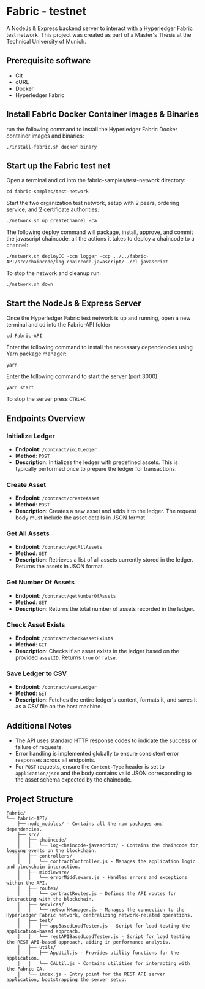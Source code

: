 # Fabric - testnet

A NodeJs & Express backend server to interact with a Hyperledger Fabric test network. This project was created as part of a Master's Thesis at the Technical University of Munich.

## Prerequisite software

- Git
- cURL
- Docker
- Hyperledger Fabric

## Install Fabric Docker Container images & Binaries

run the following command to install the Hyperledger Fabric Docker container images and binaries:

`./install-fabric.sh docker binary`

## Start up the Fabric test net

Open a terminal and cd into the fabric-samples/test-network directory:

`cd fabric-samples/test-network`

Start the two organization test network, setup with 2 peers, ordering service, and 2 certificate authorities:

`./network.sh up createChannel -ca`

The following deploy command will package, install, approve, and commit the javascript chaincode, all the actions it takes to deploy a chaincode to a channel:

`./network.sh deployCC -ccn logger -ccp ../../fabric-API/src/chaincode/log-chaincode-javascript/ -ccl javascript`

To stop the network and cleanup run:

`./network.sh down`

## Start the NodeJs & Express Server

Once the Hyperledger Fabric test network is up and running, open a new terminal and cd into the Fabric-API folder

`cd Fabric-API`

Enter the following command to install the necessary dependencies using Yarn package manager:

`yarn`

Enter the following command to start the server (port 3000)

`yarn start`

To stop the server press `CTRL+C`

## Endpoints Overview

### Initialize Ledger

- **Endpoint**: `/contract/initLedger`
- **Method**: `POST`
- **Description**: Initializes the ledger with predefined assets. This is typically performed once to prepare the ledger for transactions.

### Create Asset

- **Endpoint**: `/contract/createAsset`
- **Method**: `POST`
- **Description**: Creates a new asset and adds it to the ledger. The request body must include the asset details in JSON format.

### Get All Assets

- **Endpoint**: `/contract/getAllAssets`
- **Method**: `GET`
- **Description**: Retrieves a list of all assets currently stored in the ledger. Returns the assets in JSON format.

### Get Number Of Assets

- **Endpoint**: `/contract/getNumberOfAssets`
- **Method**: `GET`
- **Description**: Returns the total number of assets recorded in the ledger.

### Check Asset Exists

- **Endpoint**: `/contract/checkAssetExists`
- **Method**: `GET`
- **Description**: Checks if an asset exists in the ledger based on the provided `assetID`. Returns `true` or `false`.

### Save Ledger to CSV

- **Endpoint**: `/contract/saveLedger`
- **Method**: `GET`
- **Description**: Fetches the entire ledger's content, formats it, and saves it as a CSV file on the host machine.

## Additional Notes

- The API uses standard HTTP response codes to indicate the success or failure of requests.
- Error handling is implemented globally to ensure consistent error responses across all endpoints.
- For `POST` requests, ensure the `Content-Type` header is set to `application/json` and the body contains valid JSON corresponding to the asset schema expected by the chaincode.

## Project Structure

```plaintext
Fabric/
└── fabric-API/
    ├── node_modules/ - Contains all the npm packages and dependencies.
    ├── src/
    │   ├── chaincode/
    │   │   └── log-chaincode-javascript/ - Contains the chaincode for logging events on the blockchain.
    │   ├── controllers/
    │   │   └── contractController.js - Manages the application logic and blockchain interaction.
    │   ├── middleware/
    │   │   └── errorMiddleware.js - Handles errors and exceptions within the API.
    │   ├── routes/
    │   │   └── contractRoutes.js - Defines the API routes for interacting with the blockchain.
    │   ├── services/
    │   │   └── networkManager.js - Manages the connection to the Hyperledger Fabric network, centralizing network-related operations.
    │   ├── test/
    │   │   ├── appBasedLoadTester.js - Script for load testing the application-based approach.
    │   │   └── restAPIBasedLoadTester.js - Script for load testing the REST API-based approach, aiding in performance analysis.
    │   ├── utils/
    │   │   ├── AppUtil.js - Provides utility functions for the application.
    │   │   └── CAUtil.js - Contains utilities for interacting with the Fabric CA.
    │   └── index.js - Entry point for the REST API server application, bootstrapping the server setup.
```

